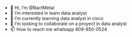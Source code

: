 - 👋 Hi, I’m @BactMetal
- 👀 I’m interested in learn data analyst
- 🌱 I’m currently learning data analyst in cisco
- 💞️ I’m looking to collaborate on a proyect in data analyst
- 📫 How to reach me whatsapp 809-850-0524

<!---
BactMetal/BactMetal is a ✨ special ✨ repository because its `README.md` (this file) appears on your GitHub profile.
You can click the Preview link to take a look at your changes.
--->
